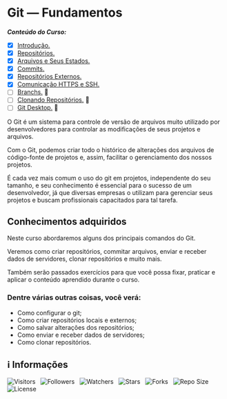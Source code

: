 <!-- Título -->
# Git — Fundamentos

***Conteúdo do Curso:***

* [x] [Introdução.](https://github.com/Devsgeeknerd/mod-int-git-fun-bas)
* [x] [Repositórios.](https://github.com/Devsgeeknerd/mod-rep-git-fun-bas)
* [x] [Arquivos e Seus Estados.](https://github.com/Devsgeeknerd/mod-arq-seu-est-git-fun-bas)
* [x] [Commits.](https://github.com/Devsgeeknerd/mod-com-git-fun-bas)
* [x] [Repositórios Externos.](https://github.com/Devsgeeknerd/mod-rep-ext-git-fun-bas)
* [x] [Comunicação HTTPS e SSH.](https://github.com/Devsgeeknerd/mod-com-htt-ssh-git-fun-bas)
* [ ] [Branchs.](https://github.com/Devsgeeknerd/mod-bra-git-fun-bas) &#128679;
* [ ] [Clonando Repositórios.](https://github.com/Devsgeeknerd/mod-clo-rep-git-fun-bas) &#128679;
* [ ] [Git Desktop.](https://github.com/Devsgeeknerd/mod-git-des-git-fun-bas) &#128679;

O Git é um sistema para controle de versão de arquivos muito utilizado por desenvolvedores para controlar as modificações de seus projetos e arquivos.

Com o Git, podemos criar todo o histórico de alterações dos arquivos de código-fonte de projetos e, assim, facilitar o gerenciamento dos nossos projetos.

É cada vez mais comum o uso do git em projetos, independente do seu tamanho, e seu conhecimento é essencial para o sucesso de um desenvolvedor, já que diversas empresas o utilizam para gerenciar seus projetos e buscam profissionais capacitados para tal tarefa.

## Conhecimentos adquiridos

Neste curso abordaremos alguns dos principais comandos do Git.

Veremos como criar repositórios, commitar arquivos, enviar e receber dados de servidores, clonar repositórios e muito mais.

Também serão passados exercícios para que você possa fixar, praticar e aplicar o conteúdo aprendido durante o curso.

### Dentre várias outras coisas, você verá:

* Como configurar o git;
* Como criar repositórios locais e externos;
* Como salvar alterações dos repositórios;
* Como enviar e receber dados de servidores;
* Como clonar repositórios.

<!-- Informações -->
## &#8505; Informações

![Visitors](https://api.visitorbadge.io/api/visitors?path=Devsgeeknerd%2Fcur-git-fun-bas&label=Visitantes&labelColor=%23700070&labelStyle=none&countColor=%23000fff&style=plastic&color=%23ffffff "Total de Visitantes")
&nbsp;
![Followers](https://img.shields.io/github/followers/Devsgeeknerd?style=p&label=Seguidores&labelColor=800080&color=000fff "Total de Seguidores")
&nbsp;
![Watchers](https://img.shields.io/github/watchers/Devsgeeknerd/cur-git-fun-bas?style=p&label=Observadores&labelColor=800080&color=000fff "Total de Observadores")
&nbsp;
![Stars](https://img.shields.io/github/stars/Devsgeeknerd/cur-git-fun-bas?style=p&label=Estrelas&labelColor=800080&color=000fff "Total de Estrelas")
&nbsp;
![Forks](https://img.shields.io/github/forks/Devsgeeknerd/cur-git-fun-bas?style=p&label=Bifurcações&labelColor=800080&color=000fff "Total de Bifurcações")
&nbsp;
![Repo Size](https://img.shields.io/github/repo-size/Devsgeeknerd/cur-git-fun-bas?style=p&label=Tamanho&labelColor=800080&color=000fff "Tamanho do Repositório")
&nbsp;
![License](https://img.shields.io/github/license/Devsgeeknerd/cur-git-fun-bas?style=p&label=Licença&labelColor=800080&color=000fff "Licença do Repositório")
